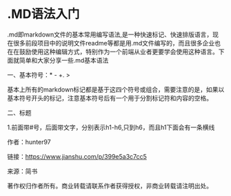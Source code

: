 # .MD语法入门 #

.md即markdown文件的基本常用编写语法,是一种快速标记、快速排版语言，现在很多前段项目中的说明文件readme等都是用.md文件编写的，而且很多企业也在在鼓励使用这种编辑方式，特别作为一个前端从业者更要学会使用这种语言。下面就简单和大家分享一些.md基本语法

一、基本符号：* - +. >

基本上所有的markdown标记都是基于这四个符号或组合，需要注意的是，如果以基本符号开头的标记，注意基本符号后有一个用于分割标记符和内容的空格。

二、标题

1.前面带#号，后面带文字，分别表示h1-h6,只到h6，而且h1下面会有一条横线

作者：hunter97

链接：https://www.jianshu.com/p/399e5a3c7cc5

来源：简书

著作权归作者所有。商业转载请联系作者获得授权，非商业转载请注明出处。
